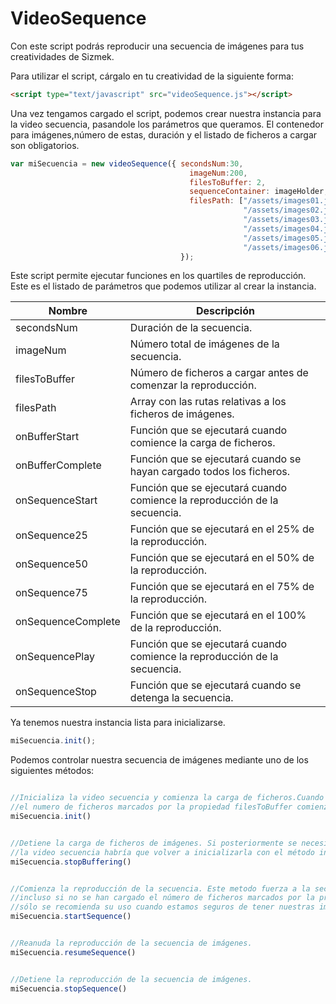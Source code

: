 # VideoSequence
Con este script podrás reproducir una secuencia de imágenes para tus creatividades de Sizmek.

Para utilizar el script, cárgalo en tu creatividad de la siguiente forma:

```html
<script type="text/javascript" src="videoSequence.js"></script>
``` 

Una vez tengamos cargado el script, podemos crear nuestra instancia para la video secuencia, pasandole los parámetros que queramos. El contenedor para imágenes,número de estas, duración y el listado de ficheros a cargar son obligatorios.

```javascript
var miSecuencia = new videoSequence({ secondsNum:30,
                                        imageNum:200,
                                        filesToBuffer: 2,
                                        sequenceContainer: imageHolder,
                                        filesPath: ["/assets/images01.js",
                                                    "/assets/images02.js",
                                                    "/assets/images03.js",
                                                    "/assets/images04.js",
                                                    "/assets/images05.js",
                                                    "/assets/images06.js"]
                                      });
```
Este script permite ejecutar funciones en los quartiles de reproducción. Este es el listado de parámetros que podemos utilizar al crear la instancia.

| Nombre | Descripción |
| --- | --- |
| secondsNum | Duración de la secuencia. |
| imageNum | Número total de imágenes de la secuencia. |
| filesToBuffer | Número de ficheros a cargar antes de comenzar la reproducción. |
| filesPath |	Array con las rutas relativas a los ficheros de imágenes. |
| onBufferStart | Función que se ejecutará cuando comience la carga de ficheros. |
| onBufferComplete | Función que se ejecutará cuando se hayan cargado todos los ficheros. |
| onSequenceStart | Función que se ejecutará cuando comience la reproducción de la secuencia. |
| onSequence25 | Función que se ejecutará en el 25% de la reproducción. |
| onSequence50 | Función que se ejecutará en el 50% de la reproducción. |
| onSequence75 | Función que se ejecutará en el 75% de la reproducción. |
| onSequenceComplete | Función que se ejecutará en el 100% de la reproducción. |
| onSequencePlay | Función que se ejecutará cuando comience la reproducción de la secuencia. |
| onSequenceStop | Función que se ejecutará cuando se detenga la secuencia. |

Ya tenemos nuestra instancia lista para inicializarse. 

```javascript
miSecuencia.init();
```

Podemos controlar nuestra secuencia de imágenes mediante uno de los siguientes métodos:

```javascript

//Inicializa la video secuencia y comienza la carga de ficheros.Cuando se han cargado
//el numero de ficheros marcados por la propiedad filesToBuffer comienza la reproducción de la secuencia.
miSecuencia.init()


//Detiene la carga de ficheros de imágenes. Si posteriormente se necesita utilizar
//la video secuencia habría que volver a inicializarla con el método init().
miSecuencia.stopBuffering()


//Comienza la reproducción de la secuencia. Este metodo fuerza a la secuencia a mostrarse
//incluso si no se han cargado el número de ficheros marcados por la propiedad filesToBuffer,
//sólo se recomienda su uso cuando estamos seguros de tener nuestras imágenes disponibles.
miSecuencia.startSequence()


//Reanuda la reproducción de la secuencia de imágenes.
miSecuencia.resumeSequence()


//Detiene la reproducción de la secuencia de imágenes.
miSecuencia.stopSequence()


```
